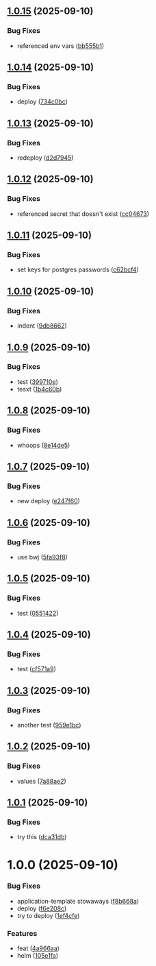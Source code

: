 ## [1.0.15](https://github.com/webgrip/postiz-application/compare/1.0.14...1.0.15) (2025-09-10)


### Bug Fixes

* referenced env vars ([bb555b1](https://github.com/webgrip/postiz-application/commit/bb555b1a1ae79ad9c971ede8ec0257f8e05998db))

## [1.0.14](https://github.com/webgrip/postiz-application/compare/1.0.13...1.0.14) (2025-09-10)


### Bug Fixes

* deploy ([734c0bc](https://github.com/webgrip/postiz-application/commit/734c0bc8dd059593ab3c3af879ab8cdf67136546))

## [1.0.13](https://github.com/webgrip/postiz-application/compare/1.0.12...1.0.13) (2025-09-10)


### Bug Fixes

* redeploy ([d2d7945](https://github.com/webgrip/postiz-application/commit/d2d794596611a389710a23efe2364d93c57730f4))

## [1.0.12](https://github.com/webgrip/postiz-application/compare/1.0.11...1.0.12) (2025-09-10)


### Bug Fixes

* referenced secret that doesn't exist ([cc04673](https://github.com/webgrip/postiz-application/commit/cc0467390f3f45036b7f70ea7ecd0ef19b1236a2))

## [1.0.11](https://github.com/webgrip/postiz-application/compare/1.0.10...1.0.11) (2025-09-10)


### Bug Fixes

* set keys for postgres passwords ([c62bcf4](https://github.com/webgrip/postiz-application/commit/c62bcf40d122694627ac8dab12265fa8241fae90))

## [1.0.10](https://github.com/webgrip/postiz-application/compare/1.0.9...1.0.10) (2025-09-10)


### Bug Fixes

* indent ([9db8662](https://github.com/webgrip/postiz-application/commit/9db866202bae8147658cab78a2fce872ed46dfb2))

## [1.0.9](https://github.com/webgrip/postiz-application/compare/1.0.8...1.0.9) (2025-09-10)


### Bug Fixes

* test ([399710e](https://github.com/webgrip/postiz-application/commit/399710e3efb7caf10b81877f2bfb9f6b1f77d1a8))
* tesxt ([1b4c60b](https://github.com/webgrip/postiz-application/commit/1b4c60b9a2556eb39c4cdb4bb73c18e562df0de9))

## [1.0.8](https://github.com/webgrip/postiz-application/compare/1.0.7...1.0.8) (2025-09-10)


### Bug Fixes

* whoops ([8e14de5](https://github.com/webgrip/postiz-application/commit/8e14de58b1cf8145d564903df12ca511bc91a1c7))

## [1.0.7](https://github.com/webgrip/postiz-application/compare/1.0.6...1.0.7) (2025-09-10)


### Bug Fixes

* new deploy ([e247f60](https://github.com/webgrip/postiz-application/commit/e247f60079898050023fd182705357ba842e4efb))

## [1.0.6](https://github.com/webgrip/postiz-application/compare/1.0.5...1.0.6) (2025-09-10)


### Bug Fixes

* use bwj ([5fa93f8](https://github.com/webgrip/postiz-application/commit/5fa93f886e4bf54ac929e8e6163a291910d770d4))

## [1.0.5](https://github.com/webgrip/postiz-application/compare/1.0.4...1.0.5) (2025-09-10)


### Bug Fixes

* test ([0551422](https://github.com/webgrip/postiz-application/commit/0551422bda68e914188c5fdb8759c2b6ca9f3e08))

## [1.0.4](https://github.com/webgrip/postiz-application/compare/1.0.3...1.0.4) (2025-09-10)


### Bug Fixes

* test ([cf571a9](https://github.com/webgrip/postiz-application/commit/cf571a98501617ad01153ceb536b3eedc8f04fe7))

## [1.0.3](https://github.com/webgrip/postiz-application/compare/1.0.2...1.0.3) (2025-09-10)


### Bug Fixes

* another test ([959e1bc](https://github.com/webgrip/postiz-application/commit/959e1bcfc2b286038eb4e8838ca620ae5c53d466))

## [1.0.2](https://github.com/webgrip/postiz-application/compare/1.0.1...1.0.2) (2025-09-10)


### Bug Fixes

* values ([7a88ae2](https://github.com/webgrip/postiz-application/commit/7a88ae27b206817364536f76885d8965423cc724))

## [1.0.1](https://github.com/webgrip/postiz-application/compare/1.0.0...1.0.1) (2025-09-10)


### Bug Fixes

* try this ([dca31db](https://github.com/webgrip/postiz-application/commit/dca31db9989ce3a6138cb1f29831165331e19add))

# 1.0.0 (2025-09-10)


### Bug Fixes

* application-template stowaways ([f8b668a](https://github.com/webgrip/postiz-application/commit/f8b668a4e5a11a2285124e665983bfdddcd2f3db))
* deploy ([f6e208c](https://github.com/webgrip/postiz-application/commit/f6e208cda540afb279f002f58246841296854d08))
* try to deploy ([1ef4cfe](https://github.com/webgrip/postiz-application/commit/1ef4cfed1fe2ba3f6e2de30377fc2988c2862810))


### Features

* feat ([4a966aa](https://github.com/webgrip/postiz-application/commit/4a966aaec3e7f70cfc8c5086d981102ba86aac00))
* helm ([105e1fa](https://github.com/webgrip/postiz-application/commit/105e1fa7c7e358df92972ea13e014dbf21c2f12a))
